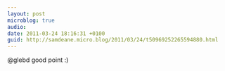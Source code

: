 ```yaml
---
layout: post
microblog: true
audio: 
date: 2011-03-24 18:16:31 +0100
guid: http://samdeane.micro.blog/2011/03/24/t50969252265594880.html
---
```

@glebd good point :)
